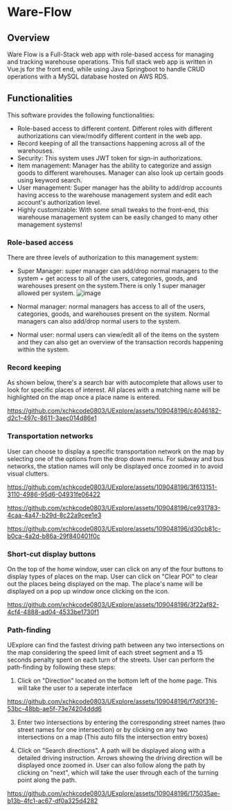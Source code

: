 # Ware-Flow

## Overview
Ware Flow is a Full-Stack web app with role-based access for managing and tracking warehouse operations. This full stack web app is written in Vue.js for the front end, while using Java Springboot to handle CRUD operations with a MySQL database hosted on AWS RDS. 

## Functionalities 
This software provides the following functionalities: 
- Role-based access to different content. Different roles with different authorizations can view/modify different content in the web app.
- Record keeping of all the transactions happening across all of the warehouses.
- Security: This system uses JWT token for sign-in authorizations. 
- Item management: Manager has the ability to categorize and assign goods to different warehouses. Manager can also look up certain goods using keyword search.
- User management: Super manager has the ability to add/drop accounts having access to the warehouse management system and edit each account's authorization level.
- Highly customizable: With some small tweaks to the front-end, this warehouse management system can be easily changed to many other management systems! 

### Role-based access 
There are three levels of authorization to this management system: 
- Super Manager: super manager can add/drop normal managers to the system + get access to all of the users, categories, goods, and warehouses present on the system.There is only 1 super manager allowed per system.
![image](https://github.com/xchkcode0803/Ware-Flow/assets/109048196/cffffdea-9ccd-4104-8e29-861938ff81d8)

- Normal manager: normal managers has access to all of the users, categories, goods, and warehouses present on the system. Normal managers can also add/drop normal users to the system.
- Normal user: normal users can view/edit all of the items on the system and they can also get an overview of the transaction records happening within the system. 




### Record keeping
As shown below, there's a search bar with autocomplete that allows user to look for specific places of interest. All places with a matching name will be highlighted on the map once a place name is entered. 


https://github.com/xchkcode0803/UExplore/assets/109048196/c4046182-d2c1-497c-8611-3aec014d86e1



### Transportation networks 
User can choose to display a specific transportation network on the map by selecting one of the options from the drop down menu. For subway and bus networks, the station names will only be displayed once zoomed in to avoid visual clutters. 



https://github.com/xchkcode0803/UExplore/assets/109048196/3f613151-3110-4986-95d6-04931fe06422



https://github.com/xchkcode0803/UExplore/assets/109048196/ce931783-4caa-4a47-b29d-8c22a9cee1e3


https://github.com/xchkcode0803/UExplore/assets/109048196/d30cb81c-b0ca-4a2d-b86a-29f840401f0c




### Short-cut display buttons 
On the top of the home window, user can click on any of the four buttons to display types of places on the map. User can click on "Clear POI" to clear out the places being displayed on the map. The place's name will be displayed on a pop up window once clicking on the icon. 


https://github.com/xchkcode0803/UExplore/assets/109048196/3f22af82-4cf4-4888-ad04-4533be1730f1


### Path-finding
UExplore can find the fastest driving path between any two intersections on the map considering the speed limit of each street segment and a 15 seconds penalty spent on each turn of the streets. User can perform the path-finding by following these steps: 

1. Click on "Direction" located on the bottom left of the home page. This will take the user to a seperate interface


https://github.com/xchkcode0803/UExplore/assets/109048196/f7d0f316-53bc-48bb-ae5f-73e74204ddd6


3. Enter two intersections by entering the corresponding street names (two street names for one intersection) or by clicking on any two intersections on a map (This auto fills the intersection entry boxes)

4. Click on "Search directions". A path will be displayed along with a detailed driving instruction. Arrows showing the driving direction will be displayed once zoomed in. User can also follow along the path by clicking on "next", which will take the user through each of the turning point along the path. 


https://github.com/xchkcode0803/UExplore/assets/109048196/175035ae-b13b-4fc1-ac67-df0a325d4282
















